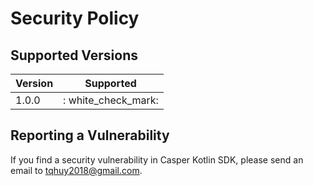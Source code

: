 # Security Policy

## Supported Versions

| Version | Supported          |
| ------- | ------------------ |
| 1.0.0   | : white_check_mark:  |


## Reporting a Vulnerability

If you find a security vulnerability in Casper Kotlin SDK,  please send an email to tqhuy2018@gmail.com.

